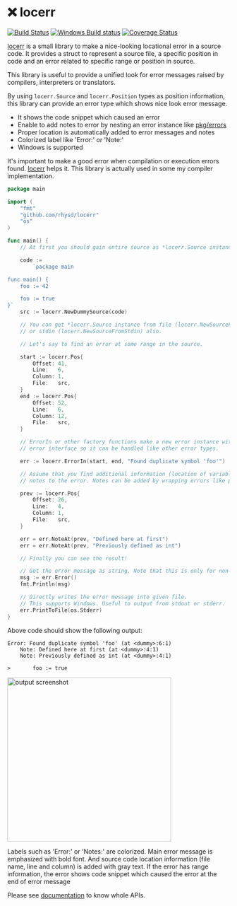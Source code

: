 :x: locerr
==========
[![Build Status][build badge]][travis result]
[![Windows Build status][windows build badge]][appveyor result]
[![Coverage Status][coverage status]][coverage result]

[locerr][locerr document] is a small library to make a nice-looking locational error in a source code.
It provides a struct to represent a source file, a specific position in code and an error related to
specific range or position in source.

This library is useful to provide a unified look for error messages raised by compilers, interpreters
or translators.

By using `locerr.Source` and `locerr.Position` types as position information, this library can provide
an error type which shows nice look error message.

- It shows the code snippet which caused an error
- Enable to add notes to error by nesting an error instance like [pkg/errors](https://github.com/pkg/errors)
- Proper location is automatically added to error messages and notes
- Colorized label like 'Error:' or 'Note:'
- Windows is supported

It's important to make a good error when compilation or execution errors found. [locerr][locerr document]
helps it. This library is actually used in some my compiler implementation.

```go
package main

import (
	"fmt"
	"github.com/rhysd/locerr"
	"os"
)

func main() {
	// At first you should gain entire source as *locerr.Source instance.

	code :=
		`package main

func main() {
	foo := 42

	foo := true
}`
	src := locerr.NewDummySource(code)

	// You can get *locerr.Source instance from file (locerr.NewSourceFromFile)
	// or stdin (locerr.NewSourceFromStdin) also.

	// Let's say to find an error at some range in the source.

	start := locerr.Pos{
		Offset: 41,
		Line:   6,
		Column: 1,
		File:   src,
	}
	end := locerr.Pos{
		Offset: 52,
		Line:   6,
		Column: 12,
		File:   src,
	}

	// ErrorIn or other factory functions make a new error instance with the range. Error instance implements
	// error interface so it can be handled like other error types.

	err := locerr.ErrorIn(start, end, "Found duplicate symbol 'foo'")

	// Assume that you find additional information (location of variable and its type). Then you can add some
	// notes to the error. Notes can be added by wrapping errors like pkg/errors library.

	prev := locerr.Pos{
		Offset: 26,
		Line:   4,
		Column: 1,
		File:   src,
	}

	err = err.NoteAt(prev, "Defined here at first")
	err = err.NoteAt(prev, "Previously defined as int")

	// Finally you can see the result!

	// Get the error message as string. Note that this is only for non-Windows OS.
	msg := err.Error()
	fmt.Println(msg)

	// Directly writes the error message into given file.
	// This supports Windows. Useful to output from stdout or stderr.
	err.PrintToFile(os.Stderr)
}
```

Above code should show the following output:

```
Error: Found duplicate symbol 'foo' (at <dummy>:6:1)
    Note: Defined here at first (at <dummy>:4:1)
    Note: Previously defined as int (at <dummy>:4:1)

>       foo := true

```

<img src="https://github.com/rhysd/ss/blob/master/loc/output.png?raw=true" width="371" alt="output screenshot"/>

Labels such as 'Error:' or 'Notes:' are colorized. Main error message is emphasized with bold font.
And source code location information (file name, line and column) is added with gray text.
If the error has range information, the error shows code snippet which caused the error at the end
of error message

Please see [documentation][locerr document] to know whole APIs.

[locerr document]: https://godoc.org/github.com/rhysd/locerr
[build badge]: https://travis-ci.org/rhysd/locerr.svg?branch=master
[travis result]: https://travis-ci.org/rhysd/locerr
[coverage status]: https://codecov.io/gh/rhysd/locerr/branch/master/graph/badge.svg
[coverage result]: https://codecov.io/gh/rhysd/locerr
[windows build badge]: https://ci.appveyor.com/api/projects/status/v4ghlgka6e6st2mn/branch/master?svg=true
[appveyor result]: https://ci.appveyor.com/project/rhysd/locerr/branch/master
